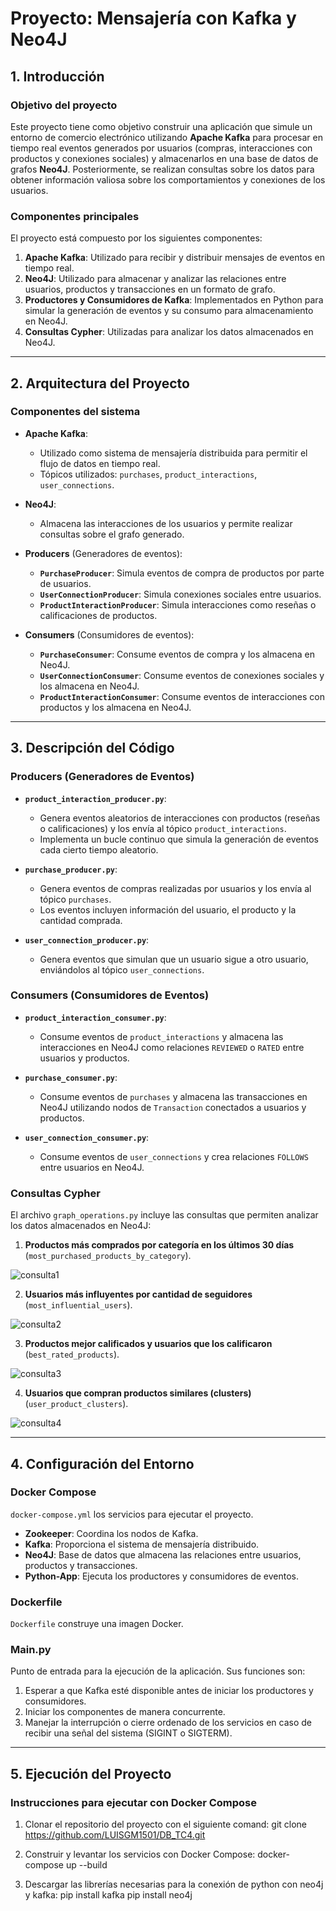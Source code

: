 # Proyecto: Mensajería con Kafka y Neo4J

## 1. Introducción

### Objetivo del proyecto
Este proyecto tiene como objetivo construir una aplicación que simule un entorno de comercio electrónico utilizando **Apache Kafka** para procesar en tiempo real eventos generados por usuarios (compras, interacciones con productos y conexiones sociales) y almacenarlos en una base de datos de grafos **Neo4J**. Posteriormente, se realizan consultas sobre los datos para obtener información valiosa sobre los comportamientos y conexiones de los usuarios.

### Componentes principales
El proyecto está compuesto por los siguientes componentes:
1. **Apache Kafka**: Utilizado para recibir y distribuir mensajes de eventos en tiempo real.
2. **Neo4J**: Utilizado para almacenar y analizar las relaciones entre usuarios, productos y transacciones en un formato de grafo.
3. **Productores y Consumidores de Kafka**: Implementados en Python para simular la generación de eventos y su consumo para almacenamiento en Neo4J.
4. **Consultas Cypher**: Utilizadas para analizar los datos almacenados en Neo4J.

---

## 2. Arquitectura del Proyecto

### Componentes del sistema
- **Apache Kafka**:
  - Utilizado como sistema de mensajería distribuida para permitir el flujo de datos en tiempo real.
  - Tópicos utilizados: `purchases`, `product_interactions`, `user_connections`.
  
- **Neo4J**:
  - Almacena las interacciones de los usuarios y permite realizar consultas sobre el grafo generado.
  
- **Producers** (Generadores de eventos):
  - **`PurchaseProducer`**: Simula eventos de compra de productos por parte de usuarios.
  - **`UserConnectionProducer`**: Simula conexiones sociales entre usuarios.
  - **`ProductInteractionProducer`**: Simula interacciones como reseñas o calificaciones de productos.
  
- **Consumers** (Consumidores de eventos):
  - **`PurchaseConsumer`**: Consume eventos de compra y los almacena en Neo4J.
  - **`UserConnectionConsumer`**: Consume eventos de conexiones sociales y los almacena en Neo4J.
  - **`ProductInteractionConsumer`**: Consume eventos de interacciones con productos y los almacena en Neo4J.

---

## 3. Descripción del Código

### Producers (Generadores de Eventos)
- **`product_interaction_producer.py`**:
  - Genera eventos aleatorios de interacciones con productos (reseñas o calificaciones) y los envía al tópico `product_interactions`.
  - Implementa un bucle continuo que simula la generación de eventos cada cierto tiempo aleatorio.

- **`purchase_producer.py`**:
  - Genera eventos de compras realizadas por usuarios y los envía al tópico `purchases`.
  - Los eventos incluyen información del usuario, el producto y la cantidad comprada.

- **`user_connection_producer.py`**:
  - Genera eventos que simulan que un usuario sigue a otro usuario, enviándolos al tópico `user_connections`.

### Consumers (Consumidores de Eventos)
- **`product_interaction_consumer.py`**:
  - Consume eventos de `product_interactions` y almacena las interacciones en Neo4J como relaciones `REVIEWED` o `RATED` entre usuarios y productos.
  
- **`purchase_consumer.py`**:
  - Consume eventos de `purchases` y almacena las transacciones en Neo4J utilizando nodos de `Transaction` conectados a usuarios y productos.
  
- **`user_connection_consumer.py`**:
  - Consume eventos de `user_connections` y crea relaciones `FOLLOWS` entre usuarios en Neo4J.

### Consultas Cypher
El archivo `graph_operations.py` incluye las consultas que permiten analizar los datos almacenados en Neo4J:
1. **Productos más comprados por categoría en los últimos 30 días** (`most_purchased_products_by_category`).

![consulta1](consultas/Consulta1.png)
   
2. **Usuarios más influyentes por cantidad de seguidores** (`most_influential_users`).

![consulta2](consultas/Consulta2.png)
   
3. **Productos mejor calificados y usuarios que los calificaron** (`best_rated_products`).

![consulta3](consultas/Consulta3.png)
   
4. **Usuarios que compran productos similares (clusters)** (`user_product_clusters`).

![consulta4](consultas/Consulta4.png)

---

## 4. Configuración del Entorno

### Docker Compose
`docker-compose.yml` los servicios para ejecutar el proyecto.
- **Zookeeper**: Coordina los nodos de Kafka.
- **Kafka**: Proporciona el sistema de mensajería distribuido.
- **Neo4J**: Base de datos que almacena las relaciones entre usuarios, productos y transacciones.
- **Python-App**: Ejecuta los productores y consumidores de eventos.

### Dockerfile
`Dockerfile` construye una imagen Docker.

### Main.py
Punto de entrada para la ejecución de la aplicación. Sus funciones son:
1. Esperar a que Kafka esté disponible antes de iniciar los productores y consumidores.
2. Iniciar los componentes de manera concurrente.
3. Manejar la interrupción o cierre ordenado de los servicios en caso de recibir una señal del sistema (SIGINT o SIGTERM).

---

## 5. Ejecución del Proyecto

### Instrucciones para ejecutar con Docker Compose
1. Clonar el repositorio del proyecto con el siguiente comand:
   git clone https://github.com/LUISGM1501/DB_TC4.git

2. Construir y levantar los servicios con Docker Compose:
   docker-compose up --build

3. Descargar las librerías necesarias para la conexión de python con neo4j y kafka:
   pip install kafka
   pip install neo4j
